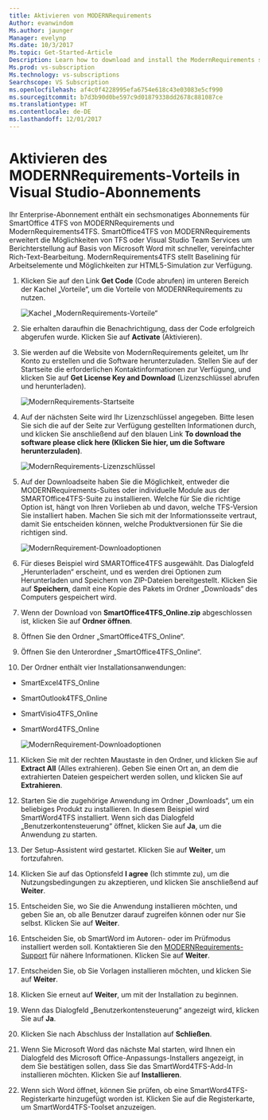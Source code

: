 ```yaml
---
title: Aktivieren von MODERNRequirements
Author: evanwindom
Ms.author: jaunger
Manager: evelynp
Ms.date: 10/3/2017
Ms.topic: Get-Started-Article
Description: Learn how to download and install the ModernRequirements suite of products included in your Visual Studio Enterprise subscription.
Ms.prod: vs-subscription
Ms.technology: vs-subscriptions
Searchscope: VS Subscription
ms.openlocfilehash: af4c0f4228995efa6754e618c43e03083e5cf990
ms.sourcegitcommit: b7d3b90d0be597c9d01879338dd2678c881087ce
ms.translationtype: HT
ms.contentlocale: de-DE
ms.lasthandoff: 12/01/2017
---
```

# <a name="activating-the-modernrequirements-benefit-in-visual-studio-subscriptions"></a>Aktivieren des MODERNRequirements-Vorteils in Visual Studio-Abonnements
Ihr Enterprise-Abonnement enthält ein sechsmonatiges Abonnements für SmartOffice 4TFS von MODERNRequirements und ModernRequirements4TFS.  SmartOffice4TFS von MODERNRequirements erweitert die Möglichkeiten von TFS oder Visual Studio Team Services um Berichterstellung auf Basis von Microsoft Word mit schneller, vereinfachter Rich-Text-Bearbeitung.  ModernRequirements4TFS stellt Baselining für Arbeitselemente und Möglichkeiten zur HTML5-Simulation zur Verfügung.  


1.  Klicken Sie auf den Link **Get Code** (Code abrufen) im unteren Bereich der Kachel „Vorteile“, um die Vorteile von MODERNRequirements zu nutzen.   

    ![Kachel „ModernRequirements-Vorteile“](_img\vs-modernreq\vs-modernreq-tile.png)

2.  Sie erhalten daraufhin die Benachrichtigung, dass der Code erfolgreich abgerufen wurde.  Klicken Sie auf **Activate** (Aktivieren). 

3.  Sie werden auf die Website von ModernRequirements geleitet, um Ihr Konto zu erstellen und die Software herunterzuladen.  Stellen Sie auf der Startseite die erforderlichen Kontaktinformationen zur Verfügung, und klicken Sie auf **Get License Key and Download** (Lizenzschlüssel abrufen und herunterladen).

    ![ModernRequirements-Startseite](_img\vs-modernreq\vs-modernreq-landing.png)


4.  Auf der nächsten Seite wird Ihr Lizenzschlüssel angegeben.  Bitte lesen Sie sich die auf der Seite zur Verfügung gestellten Informationen durch, und klicken Sie anschließend auf den blauen Link **To download the software please click here (Klicken Sie hier, um die Software herunterzuladen)**.  

    ![ModernRequirements-Lizenzschlüssel](_img\vs-modernreq\vs-modernreq-license-new-resized.png)


5.  Auf der Downloadseite haben Sie die Möglichkeit, entweder die MODERNRequirements-Suites oder individuelle Module aus der SMARTOffice4TFS-Suite zu installieren.  Welche für Sie die richtige Option ist, hängt von Ihren Vorlieben ab und davon, welche TFS-Version Sie installiert haben.  Machen Sie sich mit der Informationsseite vertraut, damit Sie entscheiden können, welche Produktversionen für Sie die richtigen sind.  

    ![ModernRequirement-Downloadoptionen](_img\vs-modernreq\vs-modernreq-download-page-new.png)

6.  Für dieses Beispiel wird SMARTOffice4TFS ausgewählt.  Das Dialogfeld „Herunterladen“ erscheint, und es werden drei Optionen zum Herunterladen und Speichern von ZIP-Dateien bereitgestellt.  Klicken Sie auf **Speichern**, damit eine Kopie des Pakets im Ordner „Downloads“ des Computers gespeichert wird. 

7.  Wenn der Download von **SmartOffice4TFS_Online.zip** abgeschlossen ist, klicken Sie auf **Ordner öffnen**. 

8.  Öffnen Sie den Ordner „SmartOffice4TFS_Online“.  

9.  Öffnen Sie den Unterordner „SmartOffice4TFS_Online“. 

10. Der Ordner enthält vier Installationsanwendungen:
- SmartExcel4TFS_Online
- SmartOutlook4TFS_Online
- SmartVisio4TFS_Online
- SmartWord4TFS_Online

    ![ModernRequirement-Downloadoptionen](_img\vs-modernreq\vs-modernreq-downloaded-cropped.png)

11. Klicken Sie mit der rechten Maustaste in den Ordner, und klicken Sie auf **Extract All** (Alles extrahieren).  Geben Sie einen Ort an, an dem die extrahierten Dateien gespeichert werden sollen, und klicken Sie auf **Extrahieren**. 

12. Starten Sie die zugehörige Anwendung im Ordner „Downloads“, um ein beliebiges Produkt zu installieren.  In diesem Beispiel wird SmartWord4TFS installiert.  Wenn sich das Dialogfeld „Benutzerkontensteuerung“ öffnet, klicken Sie auf **Ja**, um die Anwendung zu starten. 

13. Der Setup-Assistent wird gestartet.  Klicken Sie auf **Weiter**, um fortzufahren. 

14. Klicken Sie auf das Optionsfeld **I agree** (Ich stimmte zu), um die Nutzungsbedingungen zu akzeptieren, und klicken Sie anschließend auf **Weiter**. 

15. Entscheiden Sie, wo Sie die Anwendung installieren möchten, und geben Sie an, ob alle Benutzer darauf zugreifen können oder nur Sie selbst.  Klicken Sie auf **Weiter**. 

16. Entscheiden Sie, ob SmartWord im Autoren- oder im Prüfmodus installiert werden soll.  Kontaktieren Sie den [MODERNRequirements-Support](http://www.modernrequirements.com/support-2/) für nähere Informationen.  Klicken Sie auf **Weiter**.

17. Entscheiden Sie, ob Sie Vorlagen installieren möchten, und klicken Sie auf **Weiter**.  

18. Klicken Sie erneut auf **Weiter**, um mit der Installation zu beginnen.  

19. Wenn das Dialogfeld „Benutzerkontensteuerung“ angezeigt wird, klicken Sie auf **Ja**. 

20. Klicken Sie nach Abschluss der Installation auf **Schließen**.

21. Wenn Sie Microsoft Word das nächste Mal starten, wird Ihnen ein Dialogfeld des Microsoft Office-Anpassungs-Installers angezeigt, in dem Sie bestätigen sollen, dass Sie das SmartWord4TFS-Add-In installieren möchten.  Klicken Sie auf **Installieren**.

22. Wenn sich Word öffnet, können Sie prüfen, ob eine SmartWord4TFS-Registerkarte hinzugefügt worden ist. Klicken Sie auf die Registerkarte, um SmartWord4TFS-Toolset anzuzeigen. 

